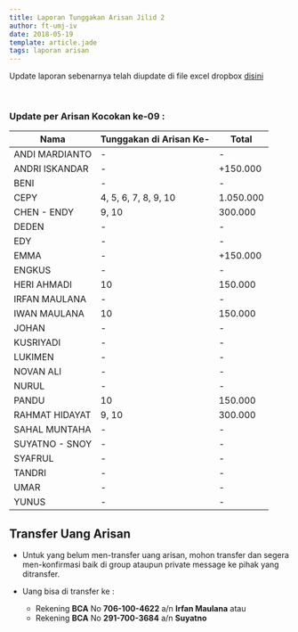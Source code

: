 ```yaml
---
title: Laporan Tunggakan Arisan Jilid 2
author: ft-umj-iv
date: 2018-05-19
template: article.jade
tags: laporan arisan
---
```


Update laporan sebenarnya telah diupdate di file excel dropbox [disini](https://www.dropbox.com/s/lqrvit24hfh3fot/Arisan%20UMJ%20TechInfo4%20Jilid%2002.xlsx?dl=0)

<br/>
<span class="more"></span>

### Update per Arisan Kocokan ke-09 :

|Nama									| Tunggakan di Arisan Ke- 	| Total 			|
| -------------------	| ------------------------- | ----------- |
| ANDI MARDIANTO 			| -			  		              | -        		|
| ANDRI ISKANDAR 			| - 			  		            | +150.000	 	|
| BENI 						    | -			  		              | -				 		|
| CEPY 						    | 4, 5, 6, 7, 8, 9, 10 		  | 1.050.000 	|
| CHEN - ENDY 				| 9, 10 						        | 300.000  		|
| DEDEN 					    | -			  		              | -        		|
| EDY 						    | -			  		              | -        		|
| EMMA 						    | - 			  		            | +150.000	 	|
| ENGKUS 					    | -			  		              | -				 		|
| HERI AHMADI 				| 10			  		            | 150.000	 		|
| IRFAN MAULANA 			| -			  		              | -        		|
| IWAN MAULANA 				| 10			  		            | 150.000	 		|
| JOHAN 					    | -			  		              | -				 		|
| KUSRIYADI 				  | -			  		              | -				 		|
| LUKIMEN 					  | -			  		              | -				 		|
| NOVAN ALI 				  | -			  		              | -				 		|
| NURUL				 		    | -			  		              | -				 		|
| PANDU 					    | 10 							          | 150.000  		|
| RAHMAT HIDAYAT 			| 9, 10			  		          | 300.000 		|
| SAHAL MUNTAHA 			| -			  		              | -				 		|
| SUYATNO - SNOY 			| -			  		              | -				 		|
| SYAFRUL 					  | -			  		              | -				 		|
| TANDRI 					    | -			  		              | -				 		|
| UMAR 						    | -			  		              | -        		|
| YUNUS 					    | -			  		              | -				 		|

## Transfer Uang Arisan

+ Untuk yang belum men-transfer uang arisan, mohon transfer dan segera men-konfirmasi baik di group ataupun private message ke pihak yang ditransfer.

+ Uang bisa di transfer ke :
	- Rekening <b>BCA</b> No <b>706-100-4622</b> a/n <b>Irfan Maulana</b> atau
	- Rekening <b>BCA</b> No <b>291-700-3684</b> a/n <b>Suyatno</b>
